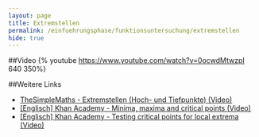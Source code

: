 ```yaml
---
layout: page
title: Extremstellen
permalink: /einfuehrungsphase/funktionsuntersuchung/extremstellen
hide: true
---
```


##Video
{% youtube https://www.youtube.com/watch?v=0ocwdMtwzpI 640 350%}

##Weitere Links
* [TheSimpleMaths - Extremstellen (Hoch- und Tiefpunkte) (Video)](https://www.youtube.com/watch?v=zCA7GI0yIfg)
* [[Englisch] Khan Academy - Minima, maxima and critical points (Video)](https://www.youtube.com/watch?v=lDY9JcFaRd4)
* [[Englisch] Khan Academy - Testing critical points for local extrema (Video)](https://www.youtube.com/watch?v=lFQ4kMcODzU)
